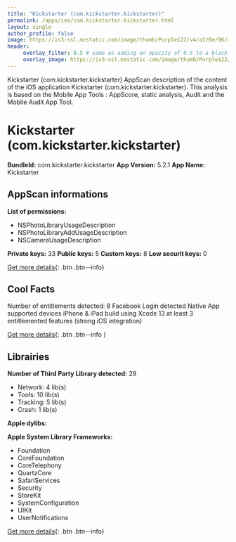 ```yaml
---
title: "Kickstarter (com.kickstarter.kickstarter)"
permalink: /apps/ios/com.kickstarter.kickstarter.html
layout: single
author_profile: false
image: https://is3-ssl.mzstatic.com/image/thumb/Purple122/v4/a3/6e/96/a36e966f-2cd2-1acf-1ee8-83f91521b8fe/app-icon-1x_U007emarketing-0-7-0-85-220.png/512x512bb.jpg
header: 
     overlay_filter: 0.5 # same as adding an opacity of 0.5 to a black background
     overlay_image: https://is3-ssl.mzstatic.com/image/thumb/Purple122/v4/a3/6e/96/a36e966f-2cd2-1acf-1ee8-83f91521b8fe/app-icon-1x_U007emarketing-0-7-0-85-220.png/512x512bb.jpg
---
```

Kickstarter (com.kickstarter.kickstarter) AppScan description of the content of the iOS application Kickstarter (com.kickstarter.kickstarter). This analysis is based on the Mobile App Tools : AppScore, static analysis, Audit and the Mobile Audit App Tool.

# Kickstarter (com.kickstarter.kickstarter)

**BundleId:** com.kickstarter.kickstarter
**App Version:** 5.2.1
**App Name:** Kickstarter


## AppScan informations 

**List of permissions:** 
- NSPhotoLibraryUsageDescription
- NSPhotoLibraryAddUsageDescription
- NSCameraUsageDescription
  
  
**Private keys:** 33
**Public keys:** 5
**Custom keys:** 8
**Low securit keys:** 0
  
[Get more details](/pricing.html){: .btn .btn--info}

## Cool Facts

Number of entitlements detected: 8
Facebook Login detected
Native App
supported devices iPhone & iPad
build using Xcode 13
at least 3 entitlemented features (strong iOS integration)
  
[Get more details](/pricing.html){: .btn .btn--info }

## Librairies 
**Number of Third Party Library detected:** 29
- Network: 4 lib(s)
- Tools: 10 lib(s)
- Tracking: 5 lib(s)
- Crash: 1 lib(s)


**Apple dylibs:**


**Apple System Library Frameworks:**
- Foundation
- CoreFoundation
- CoreTelephony
- QuartzCore
- SafariServices
- Security
- StoreKit
- SystemConfiguration
- UIKit
- UserNotifications


  
[Get more details](/pricing.html){: .btn .btn--info}

